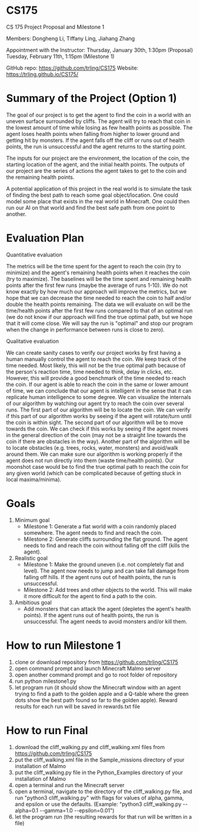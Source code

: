 # CS175
CS 175 Project Proposal and Milestone 1

Members: Dongheng Li, Tiffany Ling, Jiahang Zhang

Appointment with the Instructor:
Thursday, January 30th, 1:30pm (Proposal)
Tuesday, February 11th, 1:15pm (Milestone 1)

GitHub repo: https://github.com/trling/CS175
Website: https://trling.github.io/CS175/

# Summary of the Project (Option 1)
The goal of our project is to get the agent to find the coin in a world with an uneven surface surrounded by cliffs. The agent will try to reach that coin in the lowest amount of time while losing as few health points as possible. The agent loses health points when falling from higher to lower ground and getting hit by monsters. If the agent falls off the cliff or runs out of health points, the run is unsuccessful and the agent returns to the starting point.

The inputs for our project are the environment, the location of the coin, the starting location of the agent, and the initial health points.  The outputs of our project are the series of actions the agent takes to get to the coin and the remaining health points.

A potential application of this project in the real world is to simulate the task of finding the best path to reach some goal object/location. One could model some place that exists in the real world in Minecraft. One could then run our AI on that world and find the best safe path from one point to another.

# Evaluation Plan
Quantitative evaluation

The metrics will be the time spent for the agent to reach the coin (try to minimize) and the agent's remaining health points when it reaches the coin (try to maximize). The baselines will be the time spent and remaining health points after the first few runs (maybe the average of runs 1-10). We do not know exactly by how much our approach will improve the metrics, but we hope that we can decrease the time needed to reach the coin to half and/or double the health points remaining. The data we will evaluate on will be the time/health points after the first few runs compared to that of an optimal run (we do not know if our approach will find the true optimal path, but we hope that it will come close. We will say the run is "optimal" and stop our program when the change in performance between runs is close to zero).

Qualitative evaluation

We can create sanity cases to verify our project works by first having a human manually control the agent to reach the coin. We keep track of the time needed. Most likely, this will not be the true optimal path because of the person's reaction time, time needed to think, delay in clicks, etc. However, this will provide a good benchmark of the time needed to reach the coin. If our agent is able to reach the coin in the same or lower amount of time, we can conclude that our agent is intelligent in the sense that it can replicate human intelligence to some degree. We can visualize the internals of our algorithm by watching our agent try to reach the coin over several runs. The first part of our algorithm will be to locate the coin. We can verify if this part of our algorithm works by seeing if the agent will rotate/turn until the coin is within sight. The second part of our algorithm will be to move towards the coin. We can check if this works by seeing if the agent moves in the general direction of the coin (may not be a straight line towards the coin if there are obstacles in the way). Another part of the algorithm will be to locate obstacles (e.g. trees, rocks, water, monsters) and avoid/walk around them. We can make sure our algorithm is working properly if the agent does not run directly into them (waste time/health points). Our moonshot case would be to find the true optimal path to reach the coin for any given world (which can be complicated because of getting stuck in local maxima/minima).

# Goals
1. Minimum goal
   - Milestone 1: Generate a flat world with a coin randomly placed somewhere. The agent needs to find and reach the coin.
   - Milestone 2: Generate cliffs surrounding the flat ground. The agent needs to find and reach the coin without falling off the cliff (kills the agent).
2. Realistic goal
   - Milestone 1: Make the ground uneven (i.e. not completely flat and level). The agent now needs to jump and can take fall damage from falling off hills. If the agent runs out of health points, the run is unsuccessful.
   - Milestone 2: Add trees and other objects to the world. This will make it more difficult for the agent to find a path to the coin.
3. Ambitious goal 
   - Add monsters that can attack the agent (depletes the agent's health points). If the agent runs out of health points, the run is unsuccessful. The agent needs to avoid monsters and/or kill them.

# How to run Milestone 1
1. clone or download repository from https://github.com/trling/CS175
2. open command prompt and launch Minecraft Malmo server
3. open another command prompt and go to root folder of repository
4. run python milestone1.py
5. let program run (it should show the Minecraft window with an agent trying to find a path to the golden apple and a Q-table where the green dots show the best path found so far to the golden apple). Reward results for each run will be saved in rewards.txt file


# How to run Final
1. download the cliff_walking.py and cliff_walking.xml files from https://github.com/trling/CS175
2. put the cliff_walking.xml file in the Sample_missions directory of your installation of Malmo
3. put the cliff_walking.py file in the Python_Examples directory of your installation of Malmo
4. open a terminal and run the Minecraft server
5. open a terminal, navigate to the directory of the cliff_walking.py file, and run "python3 cliff_walking.py" with flags for values of alpha, gamma, and epsilon or use the defaults. (Example: "python3 cliff_walking.py --alpha=0.1 --gamma=1.0 --epsilon=0.01")
6. let the program run (the resulting rewards for that run will be written in a file)
